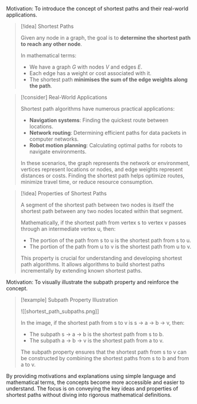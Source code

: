 Motivation: To introduce the concept of shortest paths and their real-world applications.

> [!idea] Shortest Paths
> 
> Given any node in a graph, the goal is to **determine the shortest path to reach any other node**.
> 
> In mathematical terms: 
> - We have a graph $G$ with nodes $V$ and edges $E$. 
> - Each edge has a weight or cost associated with it. 
> - The shortest path **minimises the sum of the edge weights along the path**.

> [!consider] Real-World Applications
>
> Shortest path algorithms have numerous practical applications:
> 
> - **Navigation systems**: Finding the quickest route between locations.
> - **Network routing**: Determining efficient paths for data packets in computer networks.
> - **Robot motion planning**: Calculating optimal paths for robots to navigate environments.
> 
> In these scenarios, the graph represents the network or environment, vertices represent locations or nodes, and edge weights represent distances or costs. Finding the shortest path helps optimize routes, minimize travel time, or reduce resource consumption.

> [!idea] Properties of Shortest Paths
>
> A segment of the shortest path between two nodes is itself the shortest path between any two nodes located within that segment.
> 
> Mathematically, if the shortest path from vertex s to vertex v passes through an intermediate vertex u, then:
> - The portion of the path from s to u is the shortest path from s to u.
> - The portion of the path from u to v is the shortest path from u to v.
> 
> This property is crucial for understanding and developing shortest path algorithms. It allows algorithms to build shortest paths incrementally by extending known shortest paths.

Motivation: To visually illustrate the subpath property and reinforce the concept.

> [!example] Subpath Property Illustration
>
> ![[shortest_path_subpaths.png]]
>
> In the image, if the shortest path from s to v is s → a → b → v, then:
> - The subpath s → a → b is the shortest path from s to b.
> - The subpath a → b → v is the shortest path from a to v.
>
> The subpath property ensures that the shortest path from s to v can be constructed by combining the shortest paths from s to b and from a to v.

By providing motivations and explanations using simple language and mathematical terms, the concepts become more accessible and easier to understand. The focus is on conveying the key ideas and properties of shortest paths without diving into rigorous mathematical definitions.